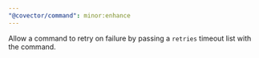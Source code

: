 ```yaml
---
"@covector/command": minor:enhance
---
```


Allow a command to retry on failure by passing a `retries` timeout list with the command.
